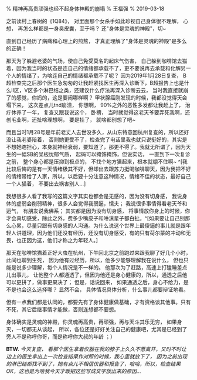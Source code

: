 % 精神再高贵顽强也经不起身体神殿的崩塌
% 王福强
% 2019-03-18

之前读村上春树的《1Q84》， 对里面那个女杀手如此珍视自己身体很不理解， 心想， 再怎么样都是一身臭皮囊，至于吗？ 还"身体是灵魂的神殿"，切~

直到自己经历了病痛和心理上的煎熬， 才真正理解了"身体是灵魂的神殿"是多么的正确！

那天为了躲避老婆的气场，使自己免受莫名的起床气伤害， 自己躲到咖啡馆去猫着，因为我当时的状态是连自己的情绪都承载不了，更不要说再去承载和化解另一个人的情绪了，为啥连自己的情绪都承载不了呢？ 因为2019年1月28日复查， B超检查完之后那个医生急匆匆的让我赶紧找医生再深入诊断下，B超报告上也是什么II区，V区多个淋巴结之类，还建议什么疗法再深入诊断云云， 当时我直接就崩了的感觉，你妈的，这是要闹哪样啊？ 甲状腺癌刚发现的时候，我都没觉得天会塌下来， 这次差点儿tnd崩溃， 你想啊， 90%之外的恶性多发都让我赶上了， 治疗休养了一年， 复查又跟我说这个， 卧槽， 当时就觉得这老天爷要弄死我啊，还创毛业啊，还扯啥理想啊， 要是挂了， 就啥都别想了吧~

而且当时1月28号是年前老丈人去世没多久，从山东特意回杭州复查的，所以还好没让我老婆陪着， 否则她更受不了，检查完了电话里我也就只说挺好的，其实是不想她瞎担心，本身就神经衰弱，要知道了，那更不得了。我就无所谓了，因为天生的一幅SB的呆板忧郁气质， 起码可以掩饰掩饰，但说实话， 一直到下一次复诊之前， 整个身心都是压抑到极点的， 不找个地方猫起来，根本就绷不住啊~ ^[我比较后悔的是有一天情绪极其不好，但却出去跟苏力挺喝咖啡聊天，因为我把不好的情绪带给了人家，所以，以后要十分注意这种情况，情绪不佳的状态，最好自己一个人猫着， 不要出去祸害别人...]

我想很多人看了我写的这篇文字其实也都会是无感的，因为没有切身感， 我说身体的虚弱会削弱精神，很多人会觉得我弱逼，懦夫； 我说很多事情得看老天爷和运气， 有朋友说我佛系； 其实都是因为没有切身感， 将事情放你身上的时候，你才会真切感受，除此之外，费多少嘴皮子和唾沫星子都白扯。^[如果要让自己别那么心累，尽量只跟有切身感的人沟通。为什么说这个世界上最傻逼的事儿就是跟年轻人讲道理，因为他们还没有经历，还没有切身感受，有的只有荷尔蒙的冲动和无畏，也正因为这，他们才称之为年轻人。]

那天在咖啡馆猫着正好大虫在杭州，下午回北京之前跑过来跟我聊了好几个小时， 此间也聊到生死， 因为他有过经历，所以，他多少能够理解我在说什么， 但也只能是说多少理解，每个人情况是不一样的。 他那次为了赶路，高速上打瞌睡差点儿出事儿， 让他整个人都通透了，但因为他还是身心健康的，所以，通透之后他可以更拼了，做事更果决了； 但是，话说回来， 如果通透之后，身心不给力，是不是也会这么选择哪？ 显然不会， 具体情况具体分析，什么事儿都要辩证地看。

但有一点我们都是认同的，都要先有了身体健康做基础，才有资格谈其他事。只有不死，其它后继事情才能做，否则连想都不要想。

身体确实是灵魂的神殿，你灵魂再高贵，再顽强，再与天斗其乐无穷， 如果身灭，一切都无从谈起， 所以，各位还是好好关注自己的健康吧，尤其是已经到了旁人不是称呼你哥，而是称呼你大叔的年龄 ；）



**BTW.** *今天复查， 看那个医生拿着仪器在我的脖子上久久不愿离开，又时不时让边上的医生拿出上一次检查结果作对照的时候，我心里就放下了， 因为之前出现的淋巴结都找不到了，她有点儿不相信仪器和报告了，哈哈，所以，检查结果OK，这也是为啥我今天才敢把这些写成文字放出来的原因...*

